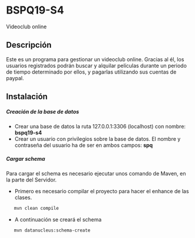 # BSPQ19-S4
Videoclub online

## Descripción
Este es un programa para gestionar un videoclub online. Gracias al él, los usuarios registrados podrán buscar y alquilar películas durante un periodo de tiempo determinado por ellos, y pagarlas utilizando sus cuentas de paypal.

## Instalación
##### Creación de la base de datos 
- Crear una base de datos la ruta 127.0.0.1:3306 (localhost) con nombre: **bspq19-s4**
- Crear un usuario con privilegios sobre la base de datos. El nombre y contraseña del usuario ha de ser en ambos campos: **spq**
##### Cargar schema
Para cargar el schema es necesario ejecutar unos comando de Maven, en la parte del Servidor.
- Primero es necesario compilar el proyecto para hacer el enhance de las clases.
 ``` sh
    mvn clean compile 
 ```
- A continuación se creará el schema
 ``` sh
    mvn datanucleus:schema-create
 ```
